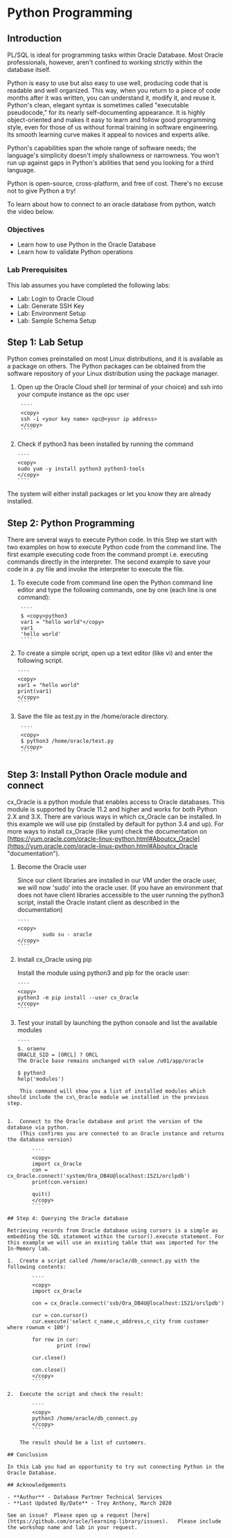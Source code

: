 # Python Programming

## Introduction

PL/SQL is ideal for programming tasks within Oracle Database. Most Oracle professionals, however, aren't confined to working strictly within the database itself.

Python is easy to use but also easy to use well, producing code that is readable and well organized. This way, when you return to a piece of code months after it was written, you can understand it, modify it, and reuse it. Python's clean, elegant syntax is sometimes called "executable pseudocode," for its nearly self-documenting appearance. It is highly object-oriented and makes it easy to learn and follow good programming style, even for those of us without formal training in software engineering. Its smooth learning curve makes it appeal to novices and experts alike.

Python's capabilities span the whole range of software needs; the language's simplicity doesn't imply shallowness or narrowness. You won't run up against gaps in Python's abilities that send you looking for a third language.

Python is open-source, cross-platform, and free of cost. There's no excuse not to give Python a try!

To learn about how to connect to an oracle database from python, watch the video below.

[](youtube:C9op6I-4WM0)

### Objectives

-   Learn how to use Python in the Oracle Database
-   Learn how to validate Python operations

### Lab Prerequisites

This lab assumes you have completed the following labs:
* Lab: Login to Oracle Cloud
* Lab: Generate SSH Key
* Lab: Environment Setup
* Lab: Sample Schema Setup


## Step 1: Lab Setup

Python comes preinstalled on most Linux distributions, and it is available as a package on others. The Python packages can be obtained from the software repository of your Linux distribution using the package manager. 

1. Open up the Oracle Cloud shell (or terminal of your choice) and ssh into your compute instance as the opc user

        ````
        <copy>
        ssh -i <your key name> opc@<your ip address>
        </copy>
        ````

2.	Check if python3 has been installed by running the command

        ````
        <copy>
        sudo yum -y install python3 python3-tools
        </copy>
        ````

The system will either install packages or let you know they are already installed.

## Step 2: Python Programming

There are several ways to execute Python code.  In this Step we start with two examples on how to execute Python code from the command line. The first example executing code from the command prompt i.e. executing commands directly in the interpreter. The second example to save your code in a .py file and invoke the interpreter to execute the file.

1. To execute code from command line open the Python command line editor and type the following commands, one by one (each line is one command): 

        ````
        $ <copy>python3
        var1 = "hello world"</copy>
        var1
        'hello world'
        ````

2.  To create a simple script, open up a text editor (like vi) and enter the following script.

        ````
        <copy>
        var1 = "hello world"
        print(var1)
        </copy>
        ````

3. Save the file as test.py in the /home/oracle directory.

        ````
        <copy>
        $ python3 /home/oracle/test.py
        </copy>
        ````

## Step 3: Install Python Oracle module and connect

cx\_Oracle is a python module that enables access to Oracle databases.  This module is supported by Oracle 11.2 and higher and works for both Python 2.X and 3.X. There are various ways in which cx\_Oracle can be installed. In this example we will use pip (installed by default for python 3.4 and up). For more ways to install cx\_Oracle (like yum) check the documentation on [https://yum.oracle.com/oracle-linux-python.html#Aboutcx_Oracle](https://yum.oracle.com/oracle-linux-python.html#Aboutcx_Oracle "documentation").

1.  Become the Oracle user

    Since our client libraries are installed in our VM under the oracle user, we will now 'sudo' into the oracle user. (If you have an environment that does not have client libraries accessible to the user running the python3 script, install the Oracle instant client as described in the documentation)

        ````
        <copy>
                sudo su - oracle
        </copy>
        ````

2.  Install cx_Oracle using pip

    Install the module using python3 and pip for the oracle user:

        ````
        <copy>
        python3 -m pip install --user cx_Oracle
        </copy>
        ````

3.  Test your install by launching the python console and list the available modules

        ````
        $. oraenv
        ORACLE_SID = [ORCL] ? ORCL
        The Oracle base remains unchanged with value /u01/app/oracle

        $ python3
        help('modules')
````
    This command will show you a list of installed modules which should include the cx\_Oracle module we installed in the previous step.


1.  Connect to the Oracle database and print the version of the database via python.  
    (This confirms you are connected to an Oracle instance and returns the database version) 

        ````
        <copy>
        import cx_Oracle
        con = cx_Oracle.connect('system/Ora_DB4U@localhost:1521/orclpdb')
        print(con.version)
        
        quit()
        </copy>
        ````

## Step 4: Querying the Oracle database
    
Retrieving records from Oracle database using cursors is a simple as embedding the SQL statement within the cursor().execute statement. For this example we will use an existing table that was imported for the In-Memory lab.

1.  Create a script called /home/oracle/db_connect.py with the following contents:

        ````
        <copy>
        import cx_Oracle

        con = cx_Oracle.connect('ssb/Ora_DB4U@localhost:1521/orclpdb')

        cur = con.cursor()
        cur.execute('select c_name,c_address,c_city from customer where rownum < 100')

        for row in cur:
                print (row)

        cur.close()

        con.close()
        </copy>
        ````

2.  Execute the script and check the result:

        ````
        <copy>
        python3 /home/oracle/db_connect.py
        </copy>
        ````

    The result should be a list of customers.  

## Conclusion

In this Lab you had an opportunity to try out connecting Python in the Oracle Database.

## Acknowledgements

- **Author** - Database Partner Technical Services
- **Last Updated By/Date** - Troy Anthony, March 2020

See an issue?  Please open up a request [here](https://github.com/oracle/learning-library/issues).   Please include the workshop name and lab in your request. 
